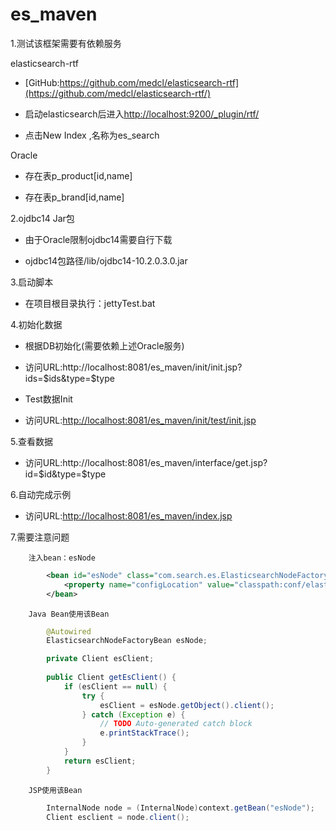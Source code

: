 es_maven
========
1.测试该框架需要有依赖服务
	
elasticsearch-rtf
		
* [GitHub:https://github.com/medcl/elasticsearch-rtf](https://github.com/medcl/elasticsearch-rtf/)
		
* 启动elasticsearch后进入[http://localhost:9200/_plugin/rtf/](http://localhost:9200/_plugin/rtf/)
		
* 点击New Index ,名称为es_search

Oracle
		
* 存在表p_product[id,name]

* 存在表p_brand[id,name]

2.ojdbc14 Jar包
		
* 由于Oracle限制ojdbc14需要自行下载

* ojdbc14包路径/lib/ojdbc14-10.2.0.3.0.jar

3.启动脚本
		
* 在项目根目录执行：jettyTest.bat

4.初始化数据
		
* 根据DB初始化(需要依赖上述Oracle服务)

* 访问URL:http://localhost:8081/es_maven/init/init.jsp?ids=$ids&type=$type
		
* Test数据Init

* 访问URL:[http://localhost:8081/es_maven/init/test/init.jsp](http://localhost:8081/es_maven/init/test/init.jsp)

5.查看数据
		
* 访问URL:http://localhost:8081/es_maven/interface/get.jsp?id=$id&type=$type

6.自动完成示例

* 访问URL:[http://localhost:8081/es_maven/index.jsp](http://localhost:8081/es_maven/index.jsp)

7.需要注意问题
		
		注入bean：esNode

```xml
		<bean id="esNode" class="com.search.es.ElasticsearchNodeFactoryBean">
			<property name="configLocation" value="classpath:conf/elasticsearch.properties" />
		</bean>
```
		
		Java Bean使用该Bean
		
```java
		@Autowired
		ElasticsearchNodeFactoryBean esNode;

		private Client esClient;
	
		public Client getEsClient() {
			if (esClient == null) {
				try {
					esClient = esNode.getObject().client();
				} catch (Exception e) {
					// TODO Auto-generated catch block
					e.printStackTrace();
				}
			}
			return esClient;
		}
```
		
		JSP使用该Bean
		
```java
		InternalNode node = (InternalNode)context.getBean("esNode");
		Client esclient = node.client();
```
